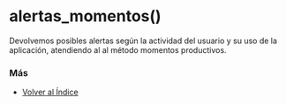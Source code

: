 # alertas_momentos()

Devolvemos posibles alertas según la actividad del usuario y su uso de la aplicación, atendiendo al al método momentos productivos. 

### Más

  * [Volver al Índice](./index.md)
